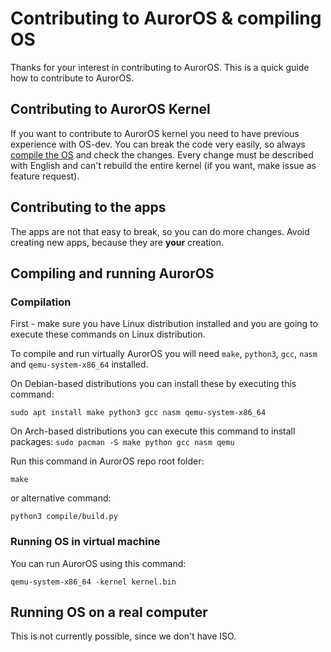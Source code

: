 # Contributing to AurorOS & compiling OS

Thanks for your interest in contributing to AurorOS. This is a quick guide how to contribute to AurorOS.

## Contributing to AurorOS Kernel

If you want to contribute to AurorOS kernel you need to have previous experience with OS-dev. You can break the code very easily, so always [compile the OS](#compiling-auroros) and check the changes. Every change must be described with English and can't rebuild the entire kernel (if you want, make issue as feature request).

## Contributing to the apps

The apps are not that easy to break, so you can do more changes. Avoid creating new apps, because they are **your** creation.

## Compiling and running AurorOS

### Compilation

First - make sure you have Linux distribution installed and you are going to execute these commands on Linux distribution.

To compile and run virtually AurorOS you will need `make`, `python3`, `gcc`, `nasm` and `qemu-system-x86_64` installed. 

On Debian-based distributions you can install these by executing this command:

```sudo apt install make python3 gcc nasm qemu-system-x86_64```

On Arch-based distributions you can execute this command to install packages:
```sudo pacman -S make python gcc nasm qemu```

Run this command in AurorOS repo root folder:

```make```

or alternative command:

```python3 compile/build.py```

### Running OS in virtual machine

You can run AurorOS using this command:

```qemu-system-x86_64 -kernel kernel.bin```

## Running OS on a real computer

This is not currently possible, since we don't have ISO.